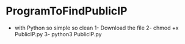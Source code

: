 # ProgramToFindPublicIP
- with Python
so simple so clean
1- Download the file
2- chmod +x PublicIP.py
3- python3 PublicIP.py 
